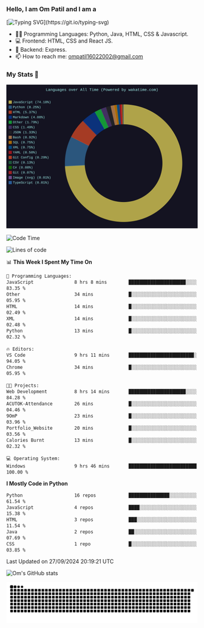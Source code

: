<h3> Hello, I am Om Patil and I am a</h3>

[![Typing SVG](https://readme-typing-svg.demolab.com?font=Fira+Code&pause=1000&color=00F7F6&random=false&width=435&lines=Python+Developer;Full+Stack+Developer;Java+Developmer;Data+Scientist;Machine+Learning+Engineer;Deep+Learning+Engineer;Artificial+Intelligence+Engineer;Data+Analyst;Python+Developer;Computer+Vision+Specialist;)](https://git.io/typing-svg)


- 👨‍💻 Programming Languages: Python, Java, HTML, CSS & Javascript. 
- 💻 Frontend: HTML, CSS and React JS.
- 🦄 Backend: Express.
- 📫 How to reach me: ompatil16022002@gmail.com

<h3>My Stats 💯</h3>

<img src="wakatime-stats.svg" alt="Wakatime Stats" width="600"/>

<!--  [![Top Langs](https://github-readme-stats.vercel.app/api/top-langs/?username=9OmP&layout=compact&theme=radical)](https://github.com/anuraghazra/github-readme-stats) -->

<!--START_SECTION:waka-->
![Code Time](http://img.shields.io/badge/Code%20Time-34%20hrs%2057%20mins-blue)

![Lines of code](https://img.shields.io/badge/From%20Hello%20World%20I%27ve%20Written-1.5%20million%20lines%20of%20code-blue)

📊 **This Week I Spent My Time On** 

```text
💬 Programming Languages: 
JavaScript               8 hrs 8 mins        █████████████████████░░░░   83.35 % 
Other                    34 mins             █░░░░░░░░░░░░░░░░░░░░░░░░   05.95 % 
HTML                     14 mins             █░░░░░░░░░░░░░░░░░░░░░░░░   02.49 % 
XML                      14 mins             █░░░░░░░░░░░░░░░░░░░░░░░░   02.48 % 
Python                   13 mins             █░░░░░░░░░░░░░░░░░░░░░░░░   02.32 % 

🔥 Editors: 
VS Code                  9 hrs 11 mins       ████████████████████████░   94.05 % 
Chrome                   34 mins             █░░░░░░░░░░░░░░░░░░░░░░░░   05.95 % 

🐱‍💻 Projects: 
Web Development          8 hrs 14 mins       █████████████████████░░░░   84.28 % 
ACUTOK-Attendance        26 mins             █░░░░░░░░░░░░░░░░░░░░░░░░   04.46 % 
9OmP                     23 mins             █░░░░░░░░░░░░░░░░░░░░░░░░   03.96 % 
Portfolio_Website        20 mins             █░░░░░░░░░░░░░░░░░░░░░░░░   03.56 % 
Calories Burnt           13 mins             █░░░░░░░░░░░░░░░░░░░░░░░░   02.32 % 

💻 Operating System: 
Windows                  9 hrs 46 mins       █████████████████████████   100.00 % 
```

**I Mostly Code in Python** 

```text
Python                   16 repos            ███████████████░░░░░░░░░░   61.54 % 
JavaScript               4 repos             ████░░░░░░░░░░░░░░░░░░░░░   15.38 % 
HTML                     3 repos             ███░░░░░░░░░░░░░░░░░░░░░░   11.54 % 
Java                     2 repos             ██░░░░░░░░░░░░░░░░░░░░░░░   07.69 % 
CSS                      1 repo              █░░░░░░░░░░░░░░░░░░░░░░░░   03.85 % 
```




 Last Updated on 27/09/2024 20:19:21 UTC
<!--END_SECTION:waka-->

![Om's GitHub stats](https://github-readme-stats.vercel.app/api?username=9OmP&show_icons=true&theme=radical)

![snake gif](https://github.com/9OmP/9OmP/blob/output/github-contribution-grid-snake-dark.svg)


